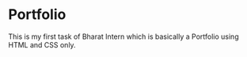 # Portfolio
This is my first task of Bharat Intern which is basically a Portfolio using HTML and CSS only.
